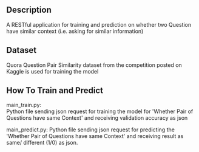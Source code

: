 ## Description
A RESTful application for training and prediction on whether two Question have similar context (i.e. asking for similar information)

## Dataset
Quora Question Pair Similarity dataset from the competition posted on Kaggle is used for training the model

## How To Train and Predict
main_train.py:  
Python file sending json request for training the model for 'Whether Pair of Questions have same Context' and receiving validation accuracy as json

main_predict.py: 
Python file sending json request for predicting the 'Whether Pair of Questions have same Context' and receiving result as same/ different (1/0) as json.

